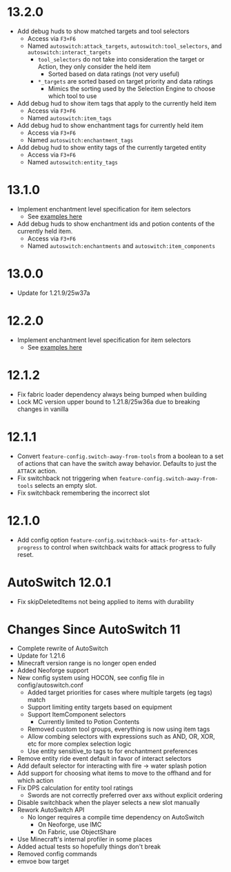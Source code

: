 # 13.2.0
- Add debug huds to show matched targets and tool selectors
  - Access via `F3+F6`
  - Named `autoswitch:attack_targets`, `autoswitch:tool_selectors`, and `autoswitch:interact_targets`
    - `tool_selectors` do not take into consideration the target or Action, they only consider the held item
      - Sorted based on data ratings (not very useful)
    - `*_targets` are sorted based on target priority and data ratings
      - Mimics the sorting used by the Selection Engine to choose which tool to use
- Add debug hud to show item tags that apply to the currently held item
  - Access via `F3+F6`
  - Named `autoswitch:item_tags`
- Add debug hud to show enchantment tags for currently held item
  - Access via `F3+F6`
  - Named `autoswitch:enchantment_tags`
- Add debug hud to show entity tags of the currently targeted entity
    - Access via `F3+F6`
    - Named `autoswitch:entity_tags`

# 13.1.0
- Implement enchantment level specification for item selectors
    - See [examples here](https://github.com/dexman545/Fabric-Autoswitch/blob/master/fabric/src/gametest/resources/configs/enchantmentLevelTest.conf)
- Add debug huds to show enchantment ids and potion contents of the currently held item. 
  - Access via `F3+F6`
  - Named `autoswitch:enchantments` and `autoswitch:item_components`

# 13.0.0
- Update for 1.21.9/25w37a

# 12.2.0
- Implement enchantment level specification for item selectors
    - See [examples here](https://github.com/dexman545/Fabric-Autoswitch/blob/master/fabric/src/gametest/resources/configs/enchantmentLevelTest.conf)

# 12.1.2
- Fix fabric loader dependency always being bumped when building
- Lock MC version upper bound to 1.21.8/25w36a due to breaking changes in vanilla

# 12.1.1
- Convert `feature-config.switch-away-from-tools` from a boolean to a set of actions that can 
have the switch away behavior. Defaults to just the `ATTACK` action.
- Fix switchback not triggering when `feature-config.switch-away-from-tools` selects an empty slot.
- Fix switchback remembering the incorrect slot

# 12.1.0
- Add config option `feature-config.switchback-waits-for-attack-progress` to
control when switchback waits for attack progress to fully reset.

# AutoSwitch 12.0.1
- Fix skipDeletedItems not being applied to items with durability

# Changes Since AutoSwitch 11
- Complete rewrite of AutoSwitch
- Update for 1.21.6
- Minecraft version range is no longer open ended
- Added Neoforge support
- New config system using HOCON, see config file in config/autoswitch.conf
  - Added target priorities for cases where multiple targets (eg tags) match
  - Support limiting entity targets based on equipment
  - Support ItemComponent selectors
    - Currently limited to Potion Contents
  - Removed custom tool groups, everything is now using item tags
  - Allow combing selectors with expressions such as AND, OR, XOR, etc for more complex selection logic
  - Use entity sensitive_to tags to for enchantment preferences
- Remove entity ride event default in favor of interact selectors
- Add default selector for interacting with fire -> water splash potion
- Add support for choosing what items to move to the offhand and for which action
- Fix DPS calculation for entity tool ratings
  - Swords are not correctly preferred over axs without explicit ordering
- Disable switchback when the player selects a new slot manually
- Rework AutoSwitch API
  - No longer requires a compile time dependency on AutoSwitch
    - On Neoforge, use IMC
    - On Fabric, use ObjectShare
- Use Minecraft's internal profiler in some places
- Added actual tests so hopefully things don't break
- Removed config commands
- emvoe bow target
